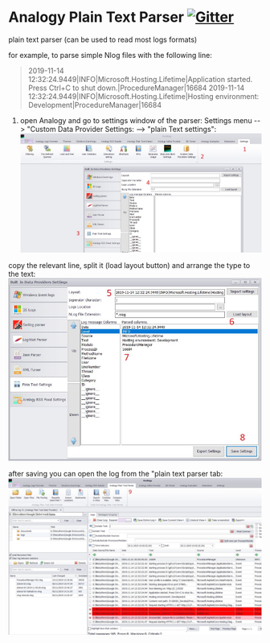 # Analogy Plain Text Parser   [![Gitter](https://badges.gitter.im/Analogy-LogViewer/community.svg)](https://gitter.im/Analogy-LogViewer/community?utm_source=badge&utm_medium=badge&utm_campaign=pr-badge)
plain text parser (can be used to read most logs formats)

for example, to parse simple Nlog files with the following line:


>2019-11-14 12:32:24.9449|INFO|Microsoft.Hosting.Lifetime|Application started. Press Ctrl+C to shut down.|ProcedureManager|16684
>2019-11-14 12:32:24.9449|INFO|Microsoft.Hosting.Lifetime|Hosting environment: Development|ProcedureManager|16684

1. open Analogy and   go to settings window of the parser:
Settings menu --> "Custom Data Provider Settings: --> "plain Text settings":
![Settings](Assets/Usage/step1.jpg)

copy the relevant line, split it (load layout button) and arrange the type to the text:
![Settings](Assets/Usage/step2.jpg)

after saving you can open the log from the "plain text parser tab:
![loaded log](Assets/Usage/loadedLog.jpg)


